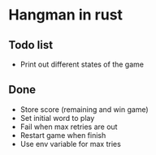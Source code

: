 # Hangman in rust

## Todo list
- Print out different states of the game

## Done
- Store score (remaining and win game)
- Set initial word to play
- Fail when max retries are out
- Restart game when finish
- Use env variable for max tries
